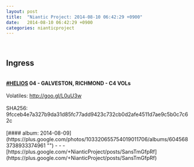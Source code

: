 ```yaml
---
layout: post
title:  "Niantic Project: 2014-08-10 06:42:29 +0900"
date:   2014-08-10 06:42:29 +0900
categories: nianticproject
---
```

<div class="shared"><br /><h2>Ingress</h2><br /><b><a rel="nofollow" class="ot-hashtag" href="https://plus.google.com/s/%23HELIOS">#HELIOS</a></b><b> 04 - GALVESTON, RICHMOND - C4 VOLs</b><br /><br />Volatiles: <a href="http://goo.gl/L0uU3w" class="ot-anchor">http://goo.gl/L0uU3w</a><br /><br />SHA256: 9fcceb4e7a327b9da31d85fc77add9423c732cb0d2afe4511d7ae9c5b0c7c62c<br /><br /></div>
[#### album: 2014-08-09](https://plus.google.com/photos/103320655754019011706/albums/6045683738933374961 "")
- - -
[https://plus.google.com/+NianticProject/posts/SansTmGfpRf](https://plus.google.com/+NianticProject/posts/SansTmGfpRf)
